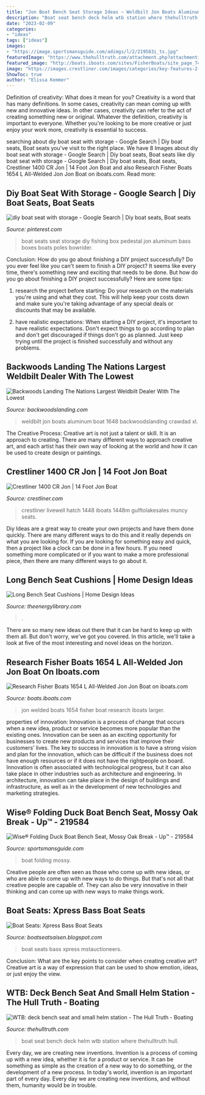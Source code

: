 ```yaml
---
title: "Jon Boat Bench Seat Storage Ideas ~ Weldbilt Jon Boats Aluminum Boat 1648 Backwoodslanding Crawdad Xl"
description: "Boat seat bench deck helm wtb station where thehulltruth hull"
date: "2023-02-09"
categories:
- "ideas"
tags: ["ideas"]
images:
- "https://image.sportsmansguide.com/adimgs/l/2/219583i_ts.jpg"
featuredImage: "https://www.thehulltruth.com/attachment.php?attachmentid=313857&amp;stc=1&amp;d=1363809581"
featured_image: "http://boats.iboats.com/sites/FisherBoats/site_page_7490/images/l_Fisher_Boats_1654_L_All-Welded_Jon_2007_AI-255678_II-11566989.jpg"
image: "https://images.crestliner.com/images/categories/key-features-2-x-2/large/key-features-2-x-2_43483.jpg"
ShowToc: true
author: "Elissa Kemmer"
---
```



Definition of creativity: What does it mean for you?
Creativity is a word that has many definitions. In some cases, creativity can mean coming up with new and innovative ideas. In other cases, creativity can refer to the act of creating something new or original. Whatever the definition, creativity is important to everyone. Whether you're looking to be more creative or just enjoy your work more, creativity is essential to success.

	

		
searching about diy boat seat with storage - Google Search | Diy boat seats, Boat seats you've visit to the right place. We have 8 Images about diy boat seat with storage - Google Search | Diy boat seats, Boat seats like diy boat seat with storage - Google Search | Diy boat seats, Boat seats, Crestliner 1400 CR Jon | 14 Foot Jon Boat and also Research Fisher Boats 1654 L All-Welded Jon Jon Boat on iboats.com. Read more:
		
    
## Diy Boat Seat With Storage - Google Search | Diy Boat Seats, Boat Seats

<img loading=lazy src="https://i.pinimg.com/736x/7f/86/9d/7f869dbb2c7b2c90b56b89d46a967bb1--diy-boat-seats-fishing-poles.jpg" onerror="this.onerror=null;this.src='https://tse4.mm.bing.net/th?id=OIP.P0lykWlgPR7o5OZQk4IAaAHaH2&amp;pid=15.1';" alt="diy boat seat with storage - Google Search | Diy boat seats, Boat seats">

_Source: pinterest.com_

>boat seats seat storage diy fishing box pedestal jon aluminum bass boxes boats poles bowrider. 

	

Conclusion: How do you go about finishing a DIY project successfully?
Do you ever feel like you can't seem to finish a DIY project? It seems like every time, there's something new and exciting that needs to be done. But how do you go about finishing a DIY project successfully? Here are some tips: 
1. research the project before starting: Do your research on the materials you're using and what they cost. This will help keep your costs down and make sure you're taking advantage of any special deals or discounts that may be available. 

2. have realistic expectations: When starting a DIY project, it's important to have realistic expectations. Don't expect things to go according to plan and don't get discouraged if things don't go as planned. Just keep trying until the project is finished successfully and without any problems. 


    
## Backwoods Landing The Nations Largest Weldbilt Dealer With The Lowest

<img loading=lazy src="http://www.backwoodslanding.com/images/weldbilt1648f28392big.jpg" onerror="this.onerror=null;this.src='https://tse4.mm.bing.net/th?id=OIP.8_94WG7DMJABVsniu-NAWwHaFj&amp;pid=15.1';" alt="Backwoods Landing The Nations Largest Weldbilt Dealer With The Lowest">

_Source: backwoodslanding.com_

>weldbilt jon boats aluminum boat 1648 backwoodslanding crawdad xl. 

	

The Creative Process:
Creative art is not just a talent or skill. It is an approach to creating. There are many different ways to approach creative art, and each artist has their own way of looking at the world and how it can be used to create design or paintings.

    
## Crestliner 1400 CR Jon | 14 Foot Jon Boat

<img loading=lazy src="https://images.crestliner.com/images/categories/key-features-2-x-2/large/key-features-2-x-2_43483.jpg" onerror="this.onerror=null;this.src='https://tse1.mm.bing.net/th?id=OIP.6Z8EIfAzgBia_86OXJRJkQHaEz&amp;pid=15.1';" alt="Crestliner 1400 CR Jon | 14 Foot Jon Boat">

_Source: crestliner.com_

>crestliner livewell hatch 1448 iboats 1448m gulftolakesales muncy seats. 

	

Diy Ideas are a great way to create your own projects and have them done quickly. There are many different ways to do this and it really depends on what you are looking for. If you are looking for something easy and quick, then a project like a clock can be done in a few hours. If you need something more complicated or if you want to make a more professional piece, then there are many different ways to go about it.

    
## Long Bench Seat Cushions | Home Design Ideas

<img loading=lazy src="https://www.theenergylibrary.com/wp-content/uploads/2015/11/long-bench-seat-cushions.jpg" onerror="this.onerror=null;this.src='https://tse3.mm.bing.net/th?id=OIP.BFhe2r0lyOH5jKcwLC4mrQHaKi&amp;pid=15.1';" alt="Long Bench Seat Cushions | Home Design Ideas">

_Source: theenergylibrary.com_

>. 

	

There are so many new ideas out there that it can be hard to keep up with them all. But don't worry, we've got you covered. In this article, we'll take a look at five of the most interesting and novel ideas on the horizon.

    
## Research Fisher Boats 1654 L All-Welded Jon Jon Boat On Iboats.com

<img loading=lazy src="http://boats.iboats.com/sites/FisherBoats/site_page_7490/images/l_Fisher_Boats_1654_L_All-Welded_Jon_2007_AI-255678_II-11566989.jpg" onerror="this.onerror=null;this.src='https://tse4.mm.bing.net/th?id=OIP.n7iw5bMYn-NM1AKrcidWigHaE8&amp;pid=15.1';" alt="Research Fisher Boats 1654 L All-Welded Jon Jon Boat on iboats.com">

_Source: boats.iboats.com_

>jon welded boats 1654 fisher boat research iboats larger. 

	

properties of innovation:
Innovation is a process of change that occurs when a new idea, product or service becomes more popular than the existing ones. Innovation can be seen as an exciting opportunity for businesses to create new products and services that improve their customers’ lives. The key to success in innovation is to have a strong vision and plan for the innovation, which can be difficult if the business does not have enough resources or if it does not have the rightpeople on board.
Innovation is often associated with technological progress, but it can also take place in other industries such as architecture and engineering. In architecture, innovation can take place in the design of buildings and infrastructure, as well as in the development of new technologies and marketing strategies.

    
## Wise® Folding Duck Boat Bench Seat, Mossy Oak Break - Up™ - 219584

<img loading=lazy src="https://image.sportsmansguide.com/adimgs/l/2/219583i_ts.jpg" onerror="this.onerror=null;this.src='https://tse4.mm.bing.net/th?id=OIP.5uebZot0tvgDXxgQvweOaAHaHa&amp;pid=15.1';" alt="Wise® Folding Duck Boat Bench Seat, Mossy Oak Break - Up™ - 219584">

_Source: sportsmansguide.com_

>boat folding mossy. 

	

Creative people are often seen as those who come up with new ideas, or who are able to come up with new ways to do things. But that's not all that creative people are capable of. They can also be very innovative in their thinking and can come up with new ways to make things work.

    
## Boat Seats: Xpress Bass Boat Seats

<img loading=lazy src="http://andalusiamarineandpowersports.com/yahoo_site_admin/assets/images/002.77183726_std.JPG" onerror="this.onerror=null;this.src='https://tse1.mm.bing.net/th?id=OIP.ovktphAEtNAVYS2JTLMq6QHaFj&amp;pid=15.1';" alt="Boat Seats: Xpress Bass Boat Seats">

_Source: boatseatsaisen.blogspot.com_

>boat seats bass xpress mstauctioneers. 

	

Conclusion: What are the key points to consider when creating creative art?
Creative art is a way of expression that can be used to show emotion, ideas, or just enjoy the view.

    
## WTB: Deck Bench Seat And Small Helm Station - The Hull Truth - Boating

<img loading=lazy src="https://www.thehulltruth.com/attachment.php?attachmentid=313857&amp;stc=1&amp;d=1363809581" onerror="this.onerror=null;this.src='https://tse1.mm.bing.net/th?id=OIP.fuIJLQd5X89bQUjU2LMqzQHaFj&amp;pid=15.1';" alt="WTB: deck bench seat and small helm station - The Hull Truth - Boating">

_Source: thehulltruth.com_

>boat seat bench deck helm wtb station where thehulltruth hull. 

	

Every day, we are creating new inventions.
Invention is a process of coming up with a new idea, whether it is for a product or service. It can be something as simple as the creation of a new way to do something, or the development of a new process. In today's world, invention is an important part of every day. Every day we are creating new inventions, and without them, humanity would be in trouble.

